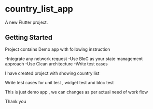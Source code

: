 # country_list_app

A new Flutter project.

## Getting Started

Project contains Demo app with following instruction

-Integrate any network request
-Use BloC as your state management approach
-Use Clean architecture
-Write test cases

I have created project with showing country list  

Write test cases for unit test , widget test and bloc test

This is just demo app , we can changes as per actual need of work flow


Thank you 